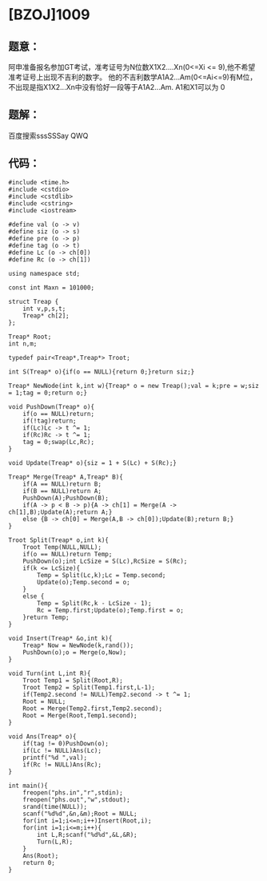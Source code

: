 # [BZOJ]1009
## 题意：
阿申准备报名参加GT考试，准考证号为N位数X1X2....Xn(0<=Xi <= 9),他不希望准考证号上出现不吉利的数字。
他的不吉利数学A1A2...Am(0<=Ai<=9)有M位，不出现是指X1X2...Xn中没有恰好一段等于A1A2...Am. A1和X1可以为
0
## 题解：
百度搜索sssSSSay QWQ
## 代码：
<pre><code class = "c++">#include &lt;time.h&gt;
#include &lt;cstdio&gt;
#include &lt;cstdlib&gt;
#include &lt;cstring&gt;
#include &lt;iostream&gt;

#define val (o -&gt; v)
#define siz (o -&gt; s)
#define pre (o -&gt; p)
#define tag (o -&gt; t)
#define Lc (o -&gt; ch[0])
#define Rc (o -&gt; ch[1])

using namespace std;

const int Maxn = 101000;

struct Treap {
    int v,p,s,t;
    Treap* ch[2];
};

Treap* Root;
int n,m;

typedef pair&lt;Treap*,Treap*&gt; Troot;

int S(Treap* o){if(o == NULL){return 0;}return siz;}

Treap* NewNode(int k,int w){Treap* o = new Treap();val = k;pre = w;siz = 1;tag = 0;return o;}

void PushDown(Treap* o){
    if(o == NULL)return;
    if(!tag)return;
    if(Lc)Lc -&gt; t ^= 1;
    if(Rc)Rc -&gt; t ^= 1;
    tag = 0;swap(Lc,Rc);
}

void Update(Treap* o){siz = 1 + S(Lc) + S(Rc);}

Treap* Merge(Treap* A,Treap* B){
    if(A == NULL)return B;
    if(B == NULL)return A;
    PushDown(A);PushDown(B);
    if(A -&gt; p &lt; B -&gt; p){A -&gt; ch[1] = Merge(A -&gt; ch[1],B);Update(A);return A;}
    else {B -&gt; ch[0] = Merge(A,B -&gt; ch[0]);Update(B);return B;}
}

Troot Split(Treap* o,int k){
    Troot Temp(NULL,NULL);
    if(o == NULL)return Temp;
    PushDown(o);int LcSize = S(Lc),RcSize = S(Rc);
    if(k &lt;= LcSize){
        Temp = Split(Lc,k);Lc = Temp.second;
        Update(o);Temp.second = o;
    }
    else {
        Temp = Split(Rc,k - LcSize - 1);
        Rc = Temp.first;Update(o);Temp.first = o;
    }return Temp;
}

void Insert(Treap* &amp;o,int k){
    Treap* Now = NewNode(k,rand());
    PushDown(o);o = Merge(o,Now);
}

void Turn(int L,int R){
    Troot Temp1 = Split(Root,R);
    Troot Temp2 = Split(Temp1.first,L-1);
    if(Temp2.second != NULL)Temp2.second -&gt; t ^= 1;
    Root = NULL;
    Root = Merge(Temp2.first,Temp2.second);
    Root = Merge(Root,Temp1.second);
}

void Ans(Treap* o){
    if(tag != 0)PushDown(o);
    if(Lc != NULL)Ans(Lc);
    printf(&quot;%d &quot;,val);
    if(Rc != NULL)Ans(Rc);
}

int main(){
    freopen(&quot;phs.in&quot;,&quot;r&quot;,stdin);
    freopen(&quot;phs.out&quot;,&quot;w&quot;,stdout);
    srand(time(NULL));
    scanf(&quot;%d%d&quot;,&amp;n,&amp;m);Root = NULL;
    for(int i=1;i&lt;=n;i++)Insert(Root,i);
    for(int i=1;i&lt;=m;i++){
        int L,R;scanf(&quot;%d%d&quot;,&amp;L,&amp;R);
        Turn(L,R);
    }
    Ans(Root);
    return 0;
}
</code></pre>

